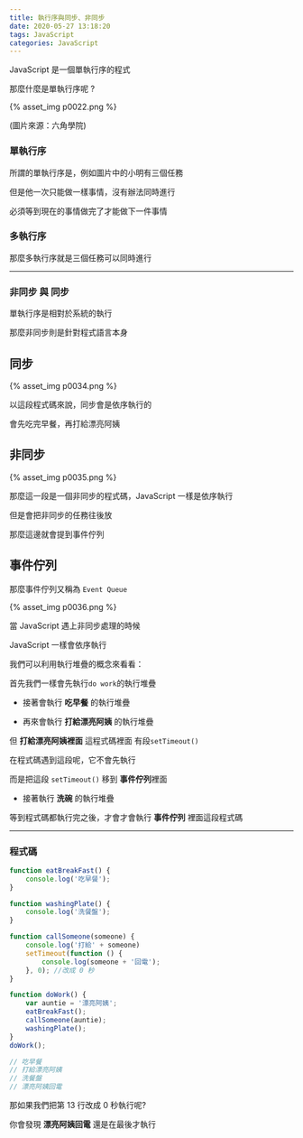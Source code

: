```yaml
---
title: 執行序與同步、非同步
date: 2020-05-27 13:18:20
tags: JavaScript
categories: JavaScript
---
```


JavaScript 是一個單執行序的程式

<!-- more -->

那麼什麼是單執行序呢 ?

{% asset_img p0022.png %}

(圖片來源：六角學院)

### 單執行序

所謂的單執行序是，例如圖片中的小明有三個任務

但是他一次只能做一樣事情，沒有辦法同時進行

必須等到現在的事情做完了才能做下一件事情


### 多執行序

那麼多執行序就是三個任務可以同時進行

---

### 非同步 與 同步

單執行序是相對於系統的執行

那麼非同步則是針對程式語言本身

## 同步

{% asset_img p0034.png %}

以這段程式碼來說，同步會是依序執行的

會先吃完早餐，再打給漂亮阿姨

## 非同步

{% asset_img p0035.png %}

那麼這一段是一個非同步的程式碼，JavaScript 一樣是依序執行

但是會把非同步的任務往後放

那麼這邊就會提到事件佇列

## 事件佇列

那麼事件佇列又稱為 ```Event Queue```

{% asset_img p0036.png %}

當 JavaScript 遇上非同步處理的時候

JavaScript 一樣會依序執行

我們可以利用執行堆疊的概念來看看：

首先我們一樣會先執行```do work```的執行堆疊

+ 接著會執行 **吃早餐** 的執行堆疊

+ 再來會執行 **打給漂亮阿姨** 的執行堆疊

但 **打給漂亮阿姨裡面** 這程式碼裡面 有段```setTimeout()```

在程式碼遇到這段呢，它不會先執行

而是把這段 ```setTimeout()``` 移到 **事件佇列**裡面

+ 接著執行 **洗碗** 的執行堆疊

等到程式碼都執行完之後，才會才會執行 **事件佇列** 裡面這段程式碼

--- 

### 程式碼

```javascript
function eatBreakFast() {
    console.log('吃早餐');
}

function washingPlate() {
    console.log('洗餐盤');
}

function callSomeone(someone) {
    console.log('打給' + someone)
    setTimeout(function () {
        console.log(someone + '回電');
    }, 0); //改成 0 秒
}

function doWork() {
    var auntie = '漂亮阿姨';
    eatBreakFast();
    callSomeone(auntie);
    washingPlate();
}
doWork();

// 吃早餐
// 打給漂亮阿姨
// 洗餐盤
// 漂亮阿姨回電
```
那如果我們把第 13 行改成 0 秒執行呢?

你會發現 **漂亮阿姨回電** 還是在最後才執行
